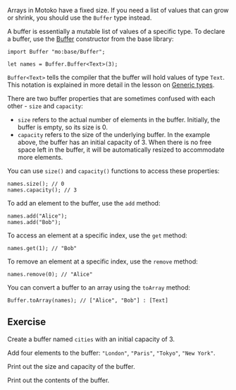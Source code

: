 Arrays in Motoko have a fixed size. If you need a list of values that can grow or shrink, you should
use the `Buffer` type instead.

A buffer is essentially a mutable list of values of a specific type. To declare a buffer, use the
[Buffer](https://internetcomputer.org/docs/current/motoko/main/base/Buffer) constructor from the base
library:

```motoko
import Buffer "mo:base/Buffer";

let names = Buffer.Buffer<Text>(3);
```

`Buffer<Text>` tells the compiler that the buffer will hold values of type `Text`. This notation is
explained in more detail in the lesson on [Generic types](../generic-types).

There are two buffer properties that are sometimes confused with each other - `size` and
`capacity`:

- `size` refers to the actual number of elements in the buffer. Initially, the buffer is empty, so its size is 0.
- `capacity` refers to the size of the underlying buffer. In the example above, the buffer has an
  initial capacity of 3. When there is no free space left in the buffer, it will be automatically
  resized to accommodate more elements.

You can use `size()` and `capacity()` functions to access these properties:

```motoko
names.size(); // 0
names.capacity(); // 3
```

To add an element to the buffer, use the `add` method:

```motoko
names.add("Alice");
names.add("Bob");
```

To access an element at a specific index, use the `get` method:

```motoko
names.get(1); // "Bob"
```

To remove an element at a specific index, use the `remove` method:

```motoko
names.remove(0); // "Alice"
```

You can convert a buffer to an array using the `toArray` method:

```motoko
Buffer.toArray(names); // ["Alice", "Bob"] : [Text]
```

## Exercise

Create a buffer named `cities` with an initial capacity of 3.

Add four elements to the buffer: `"London"`, `"Paris"`, `"Tokyo"`, `"New York"`.

Print out the size and capacity of the buffer.

Print out the contents of the buffer.
